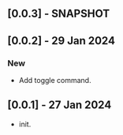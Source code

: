 ## [0.0.3] - SNAPSHOT


## [0.0.2] - 29 Jan 2024

### New
- Add toggle command.


## [0.0.1] - 27 Jan 2024

- init.
